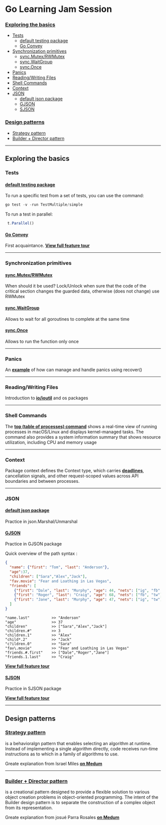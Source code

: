 # Go Learning Jam Session
### [Exploring the basics](https://github.com/faringet/Go_Learning_Jam_Session/edit/master/README.md#exploring-the-basics-1)

* [Tests](https://github.com/faringet/Go_Learning_Jam_Session#tests)
  * [default testing package](https://github.com/faringet/Go_Learning_Jam_Session#default-testing-package)
  * [Go Convey](https://github.com/faringet/Go_Learning_Jam_Session#go-convey)
* [Synchronization primitives](https://github.com/faringet/Go_Learning_Jam_Session#synchronization-primitives)
  * [sync.Mutex/RWMutex](https://github.com/faringet/Go_Learning_Jam_Session#syncmutexrwmutex)
  * [sync.WaitGroup](https://github.com/faringet/Go_Learning_Jam_Session#syncwaitgroup)
  * [sync.Once](https://github.com/faringet/Go_Learning_Jam_Session#synconce)
* [Panics](https://github.com/faringet/Go_Learning_Jam_Session#panics)
* [Reading/Writing Files](https://github.com/faringet/Go_Learning_Jam_Session#readingwriting-files)
* [Shell Commands](https://github.com/faringet/Go_Learning_Jam_Session#shell-commands)
* [Context](https://github.com/faringet/Go_Learning_Jam_Session#context)
* [JSON](https://github.com/faringet/Go_Learning_Jam_Session#json)
  * [default json package](https://github.com/faringet/Go_Learning_Jam_Session#default-json-package)
  * [GJSON](https://github.com/faringet/Go_Learning_Jam_Session#gjson)
  * [SJSON](https://github.com/faringet/Go_Learning_Jam_Session#sjson)

### [Design patterns](https://github.com/faringet/Go_Learning_Jam_Session#design-patterns)

* [Strategy pattern](https://github.com/faringet/Go_Learning_Jam_Session#strategy-pattern)
* [Builder + Director pattern](https://github.com/faringet/Go_Learning_Jam_Session#builder--director-pattern)



___
Exploring the basics 
---------
### Tests
#### [**default testing package**](https://github.com/faringet/Go_Learning_Jam_Session/blob/master/Tests/Testing/sample_test.go)
To run a specific test from a set of tests, you can use the command:
```javascript 
go test -v -run TestMultiple/simple
``` 
To run a test in parallel:
```javascript 
 t.Parallel()  
 ``` 
 #### [**Go Convey**](https://github.com/faringet/Go_Learning_Jam_Session/blob/master/Tests/GoConvey/convey_test.go) 
 First acquaintance. [**View full feature tour**](http://goconvey.co/)
 
 ___
 ### Synchronization primitives
 #### [**sync.Mutex/RWMutex**](https://github.com/faringet/Go_Learning_Jam_Session/blob/master/SyncPrimitives/Mutex/main.go)
 When should it be used?
 Lock/Unlock when sure that the code of the critical section changes the guarded data, otherwise (does not change) use RWMutex
 #### [**sync.WaitGroup**](https://github.com/faringet/Go_Learning_Jam_Session/blob/master/SyncPrimitives/WaitGroup/main.go)
 Allows to wait for all goroutines to complete at the same time
 #### [**sync.Once**](https://github.com/faringet/Go_Learning_Jam_Session/blob/master/SyncPrimitives/Once/main.go)
 Allows to run the function only once
 ___
 ### Panics
An [**example**](https://github.com/faringet/Go_Learning_Jam_Session/blob/master/Panics/main.go) of how can manage and handle panics using recover()

___
 ### Reading/Writing Files
Introduction to [**io/ioutil**](https://github.com/faringet/Go_Learning_Jam_Session/blob/master/IO/main.go) and os packages

___
### Shell Commands
The [**top (table of processes) command**](https://github.com/faringet/Go_Learning_Jam_Session/blob/master/Shell/main.go) shows a real-time view of running processes in macOS/Linux and displays kernel-managed tasks. The command also provides a system information summary that shows resource utilization, including CPU and memory usage

___
### Context
Package context defines the Context type, which carries [**deadlines**](https://github.com/faringet/Go_Learning_Jam_Session/blob/master/Context/main.go), cancellation signals, and other request-scoped values across API boundaries and between processes.

___
### JSON
#### [**default json package**](https://github.com/faringet/Go_Learning_Jam_Session/blob/master/JSON/DefaultJson/main.go)
Practice in json.Marshal/Unmarshal
#### [**GJSON**](https://github.com/faringet/Go_Learning_Jam_Session/blob/master/JSON/GJSON/main.go)
Practice in GJSON package

Quick overview of the path syntax :

```json
{
  "name": {"first": "Tom", "last": "Anderson"},
  "age":37,
  "children": ["Sara","Alex","Jack"],
  "fav.movie": "Fear and Loathing in Las Vegas",
  "friends": [
    {"first": "Dale", "last": "Murphy", "age": 44, "nets": ["ig", "fb", "tw"]},
    {"first": "Roger", "last": "Craig", "age": 68, "nets": ["fb", "tw"]},
    {"first": "Jane", "last": "Murphy", "age": 47, "nets": ["ig", "tw"]}
  ]
}
```
```
"name.last"          >> "Anderson"
"age"                >> 37
"children"           >> ["Sara","Alex","Jack"]
"children.#"         >> 3
"children.1"         >> "Alex"
"child*.2"           >> "Jack"
"c?ildren.0"         >> "Sara"
"fav\.movie"         >> "Fear and Loathing in Las Vegas"
"friends.#.first"    >> ["Dale","Roger","Jane"]
"friends.1.last"     >> "Craig"
```

[**View full feature tour**](https://github.com/tidwall/gjson)

#### [**SJSON**](https://github.com/faringet/Go_Learning_Jam_Session/tree/master/JSON/SJSON)
Practice in SJSON package

[**View full feature tour**](https://github.com/tidwall/sjson)

___
Design patterns
---------
### [**Strategy pattern**](https://github.com/faringet/Go_Learning_Jam_Session/blob/master/DesignPatterns/Strategy/main.go)
is a behavioralgn pattern that enables selecting an algorithm at runtime. Instead of implementing a single algorithm directly, code receives run-time instructions as to which in a family of algorithms to use.

Greate explanation from Israel Miles [**on Medum**](https://levelup.gitconnected.com/the-strategy-pattern-in-go-2072d2b9d6ae)

___
### [**Builder + Director pattern**](https://github.com/faringet/Go_Learning_Jam_Session/blob/master/DesignPatterns/Builder/main.go) 
is a creational pattern designed to provide a flexible solution to various object creation problems in object-oriented programming. The intent of the Builder design pattern is to separate the construction of a complex object from its representation.

Greate explanation from josué Parra Rosales [**on Medum**](https://medium.com/@josueparra2892/builder-pattern-in-go-56605f9e7387)

